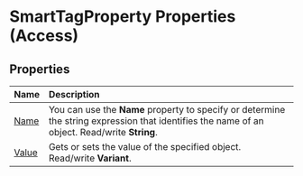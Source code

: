 
# SmartTagProperty Properties (Access)

## Properties



|**Name**|**Description**|
|:-----|:-----|
|[Name](2c9865be-3b4c-7ce9-eb8d-5f907529af5b.md)|You can use the  **Name** property to specify or determine the string expression that identifies the name of an object. Read/write **String**.|
|[Value](d2405ad4-9d68-4272-0b26-f97cd639778a.md)|Gets or sets the value of the specified object. Read/write  **Variant**.|
